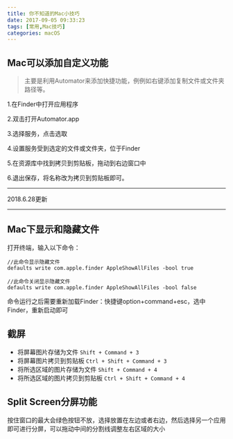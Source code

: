 ```yaml
---
title: 你不知道的Mac小技巧
date: 2017-09-05 09:33:23
tags: [常用,Mac技巧]
categories: macOS
---
```


## Mac可以添加自定义功能
> 主要是利用Automator来添加快捷功能，例例如右键添加复制文件或文件夹路径等。

<!--more-->

1.在Finder中打开应用程序

2.双击打开Automator.app

3.选择服务，点击选取

4.设置服务受到选定的文件或文件夹，位于Finder

5.在资源库中找到拷贝到剪贴板，拖动到右边窗口中

6.退出保存，将名称改为拷贝到剪贴板即可。

---
2018.6.28更新

---

## Mac下显示和隐藏文件

打开终端，输入以下命令：
```
//此命令显示隐藏文件
defaults write com.apple.finder AppleShowAllFiles -bool true

//此命令关闭显示隐藏文件
defaults write com.apple.finder AppleShowAllFiles -bool false
```
命令运行之后需要重新加载Finder：快捷键option+command+esc，选中Finder，重新启动即可

## 截屏

* 将屏幕图片存储为文件 `Shift + Command + 3`
* 将屏幕图片拷贝到剪贴板 `Ctrl + Shift + Command + 3`
* 将所选区域的图片存储为文件 `Shift + Command + 4`
* 将所选区域的图片拷贝到剪贴板 `Ctrl + Shift + Command + 4`


## Split Screen分屏功能

按住窗口的最大会绿色按钮不放，选择放置在左边或者右边，然后选择另一个应用即可进行分屏，可以拖动中间的分割线调整左右区域的大小